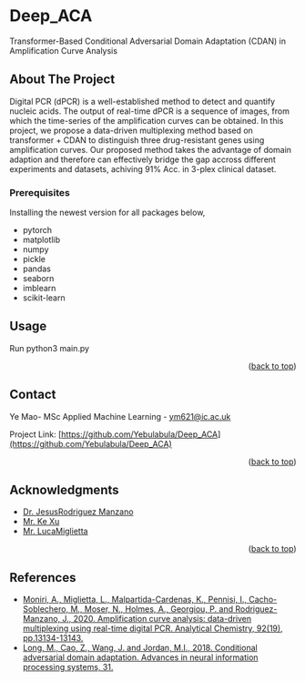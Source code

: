 # Deep_ACA
Transformer-Based Conditional Adversarial Domain Adaptation (CDAN) in Amplification Curve Analysis




<!-- ABOUT THE PROJECT -->
## About The Project
Digital PCR (dPCR) is a well-established method to detect and quantify nucleic acids. The output of real-time dPCR is a sequence of images, from which the time-series of the amplification curves can be obtained. In this project, we propose a data-driven multiplexing method based on transformer + CDAN to distinguish three drug-resistant genes using amplification curves. Our proposed method takes the advantage of domain adaption and therefore can effectively bridge the gap accross different experiments and datasets, achiving 91% Acc. in 3-plex clinical dataset.



<!-- GETTING STARTED -->
### Prerequisites
Installing the newest version for all packages below,
- pytorch
- matplotlib
- numpy
- pickle
- pandas
- seaborn
- imblearn
- scikit-learn

<!-- USAGE EXAMPLES -->
## Usage
Run python3 main.py <p align="right">(<a href="#top">back to top</a>)</p>

<!-- CONTACT -->
## Contact

Ye Mao- MSc Applied Machine Learning - ym621@ic.ac.uk

Project Link: [https://github.com/Yebulabula/Deep_ACA](https://github.com/Yebulabula/Deep_ACA)

<p align="right">(<a href="#top">back to top</a>)</p>



<!-- ACKNOWLEDGMENTS -->
## Acknowledgments

* [Dr. JesusRodriguez Manzano](https://www.imperial.ac.uk/people/j.rodriguez-manzano)
* [Mr. Ke Xu]()
* [Mr. LucaMiglietta](https://www.imperial.ac.uk/people/l.miglietta)


<p align="right">(<a href="#top">back to top</a>)</p>

## References
- [Moniri, A., Miglietta, L., Malpartida-Cardenas, K., Pennisi, I., Cacho-Soblechero, M., Moser, N., Holmes, A., Georgiou, P. and Rodriguez-Manzano, J., 2020. Amplification curve analysis: data-driven multiplexing using real-time digital PCR. Analytical Chemistry, 92(19), pp.13134-13143.](https://pubs.acs.org/doi/full/10.1021/acs.analchem.0c02253)
- [Long, M., Cao, Z., Wang, J. and Jordan, M.I., 2018. Conditional adversarial domain adaptation. Advances in neural information processing systems, 31.](https://proceedings.neurips.cc/paper/2018/hash/ab88b15733f543179858600245108dd8-Abstract.html)

